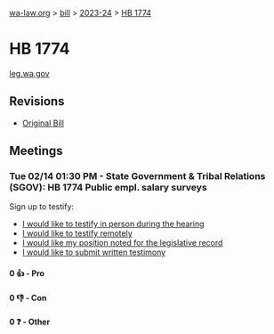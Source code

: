 [wa-law.org](/) > [bill](/bill/) > [2023-24](/bill/2023-24/) > [HB 1774](/bill/2023-24/hb/1774/)

# HB 1774
[leg.wa.gov](https://app.leg.wa.gov/billsummary?BillNumber=1774&Year=2023&Initiative=false)

## Revisions
* [Original Bill](1/)

## Meetings
### Tue 02/14 01:30 PM - State Government & Tribal Relations (SGOV): HB 1774 Public empl. salary surveys
Sign up to testify:
* [I would like to testify in person during the hearing](https://app.leg.wa.gov/csi/Testifier/Add?chamber=House&mId=30755&aId=151741&caId=21446&tId=1)
* [I would like to testify remotely](https://app.leg.wa.gov/csi/Testifier/Add?chamber=House&mId=30755&aId=151741&caId=21446&tId=2)
* [I would like my position noted for the legislative record](https://app.leg.wa.gov/csi/Testifier/Add?chamber=House&mId=30755&aId=151741&caId=21446&tId=3)
* [I would like to submit written testimony](https://app.leg.wa.gov/csi/Testifier/Add?chamber=House&mId=30755&aId=151741&caId=21446&tId=4)

#### 0 👍 - Pro

#### 0 👎 - Con

#### 0 ❓ - Other
